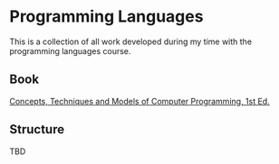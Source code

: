 # Programming Languages

This is a collection of all work developed during my time with the programming languages course.

## Book

[Concepts, Techniques and Models of Computer Programming, 1st Ed.](http://aleteya.cs.buap.mx/~jlavalle/papers/books_on_line/MIT.Press.Concepts.Techniques.and.Models.of.Computer.Programming.eBook-DDU.pdf)

## Structure

TBD